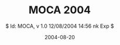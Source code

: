 ---
title: "MOCA 2004"
subtitle: "$ Id: MOCA, v 1.0 12/08/2004 14:56 nk Exp $"
date: 2004-08-20
externalUrl: "https://moca2004.olografix.org/"
---